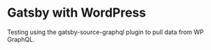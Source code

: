 # Gatsby with WordPress

Testing using the gatsby-source-graphql plugin to pull data from WP GraphQL.
